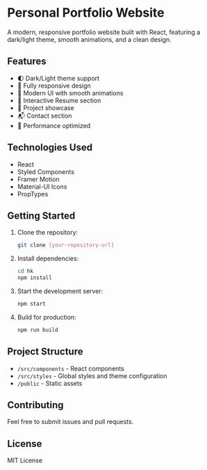 # Personal Portfolio Website

A modern, responsive portfolio website built with React, featuring a dark/light theme, smooth animations, and a clean design.

## Features

- 🌓 Dark/Light theme support
- 📱 Fully responsive design
- 🎨 Modern UI with smooth animations
- 📄 Interactive Resume section
- 🎯 Project showcase
- 📬 Contact section
- 🚀 Performance optimized

## Technologies Used

- React
- Styled Components
- Framer Motion
- Material-UI Icons
- PropTypes

## Getting Started

1. Clone the repository:
   ```bash
   git clone [your-repository-url]
   ```

2. Install dependencies:
   ```bash
   cd hk
   npm install
   ```

3. Start the development server:
   ```bash
   npm start
   ```

4. Build for production:
   ```bash
   npm run build
   ```

## Project Structure

- `/src/components` - React components
- `/src/styles` - Global styles and theme configuration
- `/public` - Static assets

## Contributing

Feel free to submit issues and pull requests.

## License

MIT License
